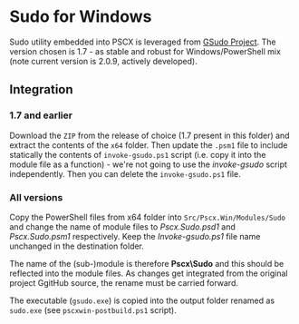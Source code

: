 # Sudo for Windows

Sudo utility embedded into PSCX is leveraged from [GSudo Project](https://github.com/gerardog/gsudo). The version chosen is 1.7 - as stable and robust for Windows/PowerShell mix (note current version is 2.0.9, actively developed).

## Integration

### 1.7 and earlier
Download the `ZIP` from the release of choice (1.7 present in this folder) and extract the contents of the `x64` folder. Then update the `.psm1` file to include statically the contents of `invoke-gsudo.ps1` script (i.e. copy it into the module file as a function) - we're not going to use the _invoke-gsudo_ script independently. Then you can delete the `invoke-gsudo.ps1` file.

### All versions
Copy the PowerShell files from x64 folder into `Src/Pscx.Win/Modules/Sudo` and change the name of module files to _Pscx.Sudo.psd1_ and _Pscx.Sudo.psm1_ respectively. Keep the _Invoke-gsudo.ps1_ file name unchanged in the destination folder.

The name of the (sub-)module is therefore __Pscx\Sudo__ and this should be reflected into the module files. As changes get integrated from the original project GgitHub source, the rename must be carried forward.

The executable (`gsudo.exe`) is copied into the output folder renamed as `sudo.exe` (see `pscxwin-postbuild.ps1` script).
